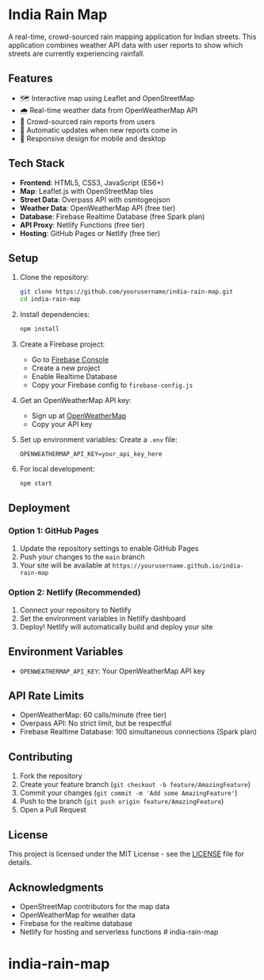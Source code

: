# India Rain Map

A real-time, crowd-sourced rain mapping application for Indian streets. This application combines weather API data with user reports to show which streets are currently experiencing rainfall.

## Features

- 🗺️ Interactive map using Leaflet and OpenStreetMap
- 🌧️ Real-time weather data from OpenWeatherMap API
- 👥 Crowd-sourced rain reports from users
- 🔄 Automatic updates when new reports come in
- 📱 Responsive design for mobile and desktop

## Tech Stack

- **Frontend**: HTML5, CSS3, JavaScript (ES6+)
- **Map**: Leaflet.js with OpenStreetMap tiles
- **Street Data**: Overpass API with osmtogeojson
- **Weather Data**: OpenWeatherMap API (free tier)
- **Database**: Firebase Realtime Database (free Spark plan)
- **API Proxy**: Netlify Functions (free tier)
- **Hosting**: GitHub Pages or Netlify (free tier)

## Setup

1. Clone the repository:
   ```bash
   git clone https://github.com/yourusername/india-rain-map.git
   cd india-rain-map
   ```

2. Install dependencies:
   ```bash
   npm install
   ```

3. Create a Firebase project:
   - Go to [Firebase Console](https://console.firebase.google.com/)
   - Create a new project
   - Enable Realtime Database
   - Copy your Firebase config to `firebase-config.js`

4. Get an OpenWeatherMap API key:
   - Sign up at [OpenWeatherMap](https://openweathermap.org/api)
   - Copy your API key

5. Set up environment variables:
   Create a `.env` file:
   ```
   OPENWEATHERMAP_API_KEY=your_api_key_here
   ```

6. For local development:
   ```bash
   npm start
   ```

## Deployment

### Option 1: GitHub Pages

1. Update the repository settings to enable GitHub Pages
2. Push your changes to the `main` branch
3. Your site will be available at `https://yourusername.github.io/india-rain-map`

### Option 2: Netlify (Recommended)

1. Connect your repository to Netlify
2. Set the environment variables in Netlify dashboard
3. Deploy! Netlify will automatically build and deploy your site

## Environment Variables

- `OPENWEATHERMAP_API_KEY`: Your OpenWeatherMap API key

## API Rate Limits

- OpenWeatherMap: 60 calls/minute (free tier)
- Overpass API: No strict limit, but be respectful
- Firebase Realtime Database: 100 simultaneous connections (Spark plan)

## Contributing

1. Fork the repository
2. Create your feature branch (`git checkout -b feature/AmazingFeature`)
3. Commit your changes (`git commit -m 'Add some AmazingFeature'`)
4. Push to the branch (`git push origin feature/AmazingFeature`)
5. Open a Pull Request

## License

This project is licensed under the MIT License - see the [LICENSE](LICENSE) file for details.

## Acknowledgments

- OpenStreetMap contributors for the map data
- OpenWeatherMap for weather data
- Firebase for the realtime database
- Netlify for hosting and serverless functions # india-rain-map
# india-rain-map
